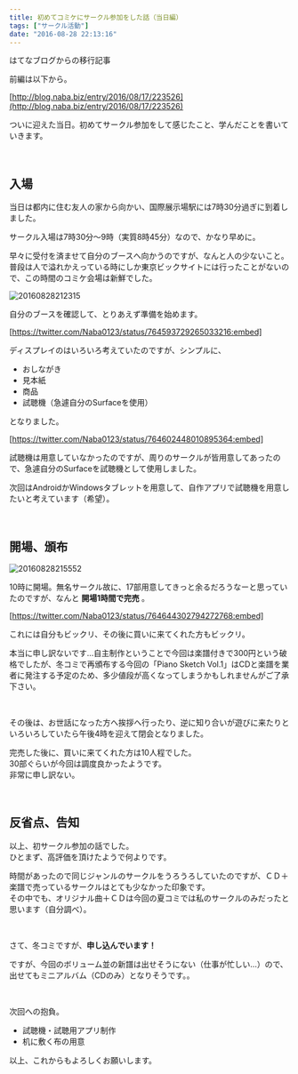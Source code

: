 ```yaml
---
title: 初めてコミケにサークル参加をした話（当日編）
tags: ["サークル活動"]
date: "2016-08-28 22:13:16"
---
```


<div class="alert info">
はてなブログからの移行記事
</div>

前編は以下から。

[http://blog.naba.biz/entry/2016/08/17/223526](http://blog.naba.biz/entry/2016/08/17/223526)

ついに迎えた当日。初めてサークル参加をして感じたこと、学んだことを書いていきます。

<!-- more -->

<br>

## 入場

当日は都内に住む友人の家から向かい、国際展示場駅には7時30分過ぎに到着しました。

サークル入場は7時30分～9時（実質8時45分）なので、かなり早めに。

早々に受付を済ませて自分のブースへ向かうのですが、なんと人の少ないこと。  
普段は人で溢れかえっている時にしか東京ビックサイトには行ったことがないので、この時間のコミケ会場は新鮮でした。

![20160828212315](20160828212315.png)

自分のブースを確認して、とりあえず準備を始めます。

[https://twitter.com/Naba0123/status/764593729265033216:embed]

ディスプレイのはいろいろ考えていたのですが、シンプルに、

* おしながき
* 見本紙
* 商品
* 試聴機（急遽自分のSurfaceを使用）

となりました。

[https://twitter.com/Naba0123/status/764602448010895364:embed]

試聴機は用意していなかったのですが、周りのサークルが皆用意してあったので、急遽自分のSurfaceを試聴機として使用しました。

次回はAndroidかWindowsタブレットを用意して、自作アプリで試聴機を用意したいと考えています（希望）。

<br>

## 開場、頒布

![20160828215552](20160828215552.png)

10時に開場。無名サークル故に、17部用意してきっと余るだろうなーと思っていたのですが、なんと **開場1時間で完売** 。

[https://twitter.com/Naba0123/status/764644302794272768:embed]

これには自分もビックリ、その後に買いに来てくれた方もビックリ。

本当に申し訳ないです…自主制作ということで今回は楽譜付きで300円という破格でしたが、冬コミで再頒布する今回の「Piano Sketch Vol.1」はCDと楽譜を業者に発注する予定のため、多少値段が高くなってしまうかもしれませんがご了承下さい。

<br>

その後は、お世話になった方へ挨拶へ行ったり、逆に知り合いが遊びに来たりといろいろしていたら午後4時を迎えて閉会となりました。

完売した後に、買いに来てくれた方は10人程でした。  
30部ぐらいが今回は調度良かったようです。  
非常に申し訳ない。

<br>

## 反省点、告知

以上、初サークル参加の話でした。  
ひとまず、高評価を頂けたようで何よりです。

時間があったので同じジャンルのサークルをうろうろしていたのですが、ＣＤ＋楽譜で売っているサークルはとても少なかった印象です。  
その中でも、オリジナル曲＋ＣＤは今回の夏コミでは私のサークルのみだったと思います（自分調べ）。  

<br>

さて、冬コミですが、**申し込んでいます！**

ですが、今回のボリューム並の新譜は出せそうにない（仕事が忙しい…）ので、出せてもミニアルバム（CDのみ）となりそうです。。

<br>

次回への抱負。

* 試聴機・試聴用アプリ制作
* 机に敷く布の用意

以上、これからもよろしくお願いします。

<br>
<br>
